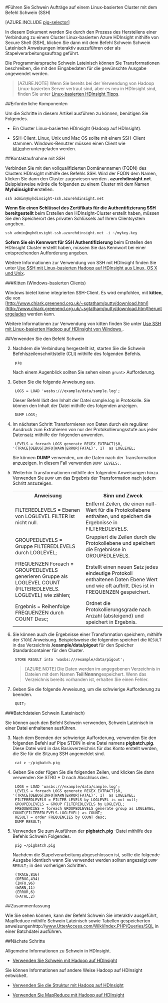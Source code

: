 <properties
   pageTitle="Verwenden Sie Hadoop Schwein mit SSH in einem Cluster HDInsight | Microsoft Azure"
   description="Hier erfahren Sie, wie eine Verbindung zu einem Hadoop Linux-basierten Cluster mit SSH, und klicken Sie dann mit dem Befehl Schwein Schwein Lateinisch Anweisungen interaktiv ausgeführt, oder als Stapelverarbeitungsauftrag her."
   services="hdinsight"
   documentationCenter=""
   authors="Blackmist"
   manager="jhubbard"
   editor="cgronlun"
    tags="azure-portal"/>

<tags
   ms.service="hdinsight"
   ms.devlang="na"
   ms.topic="article"
   ms.tgt_pltfrm="na"
   ms.workload="big-data"
   ms.date="10/11/2016"
   ms.author="larryfr"/>

#<a name="run-pig-jobs-on-a-linux-based-cluster-with-the-pig-command-ssh"></a>Führen Sie Schwein Aufträge auf einem Linux-basierten Cluster mit dem Befehl Schwein (SSH)

[AZURE.INCLUDE [pig-selector](../../includes/hdinsight-selector-use-pig.md)]

In diesem Dokument werden Sie durch den Prozess des Herstellens einer Verbindung zu einem Cluster Linux-basierten Azure HDInsight mithilfe von Secure Shell (SSH), klicken Sie dann mit dem Befehl Schwein Schwein Lateinisch Anweisungen interaktiv auszuführen oder als Stapelverarbeitungsauftrag geführt.

Die Programmiersprache Schwein Lateinisch können Sie Transformationen beschreiben, die mit den Eingabedaten für die gewünschte Ausgabe angewendet werden.

> [AZURE.NOTE] Wenn Sie bereits bei der Verwendung von Hadoop Linux-basierten Server vertraut sind, aber es neu in HDInsight sind, finden Sie unter [Linux-basierten HDInsight Tipps](hdinsight-hadoop-linux-information.md).

##<a id="prereq"></a>Erforderliche Komponenten

Um die Schritte in diesem Artikel ausführen zu können, benötigen Sie Folgendes.

* Ein Cluster Linux-basierten HDInsight (Hadoop auf HDInsight).

* SSH-Client. Linux, Unix und Mac OS sollte mit einem SSH-Client stammen. Windows-Benutzer müssen einen Client wie [kitten](http://www.chiark.greenend.org.uk/~sgtatham/putty/download.html)heruntergeladen werden.

##<a id="ssh"></a>Kontaktaufnahme mit SSH

Verbinden Sie mit den vollqualifizierten Domänennamen (FQDN) des Clusters HDInsight mithilfe des Befehls SSH. Wird der FQDN dem Namen, klicken Sie dann den Cluster zugewiesen werden **. azurehdinsight.net**. Beispielsweise würde die folgenden zu einem Cluster mit dem Namen **Myhdinsight**herstellen.

    ssh admin@myhdinsight-ssh.azurehdinsight.net

**Wenn Sie einen Schlüssel des Zertifikats für die Authentifizierung SSH bereitgestellt** beim Erstellen den HDInsight-Cluster erstellt haben, müssen Sie den Speicherort des privaten Schlüssels auf Ihrem Clientsystem angeben.

    ssh admin@myhdinsight-ssh.azurehdinsight.net -i ~/mykey.key

**Sofern Sie ein Kennwort für SSH Authentifizierung** beim Erstellen den HDInsight Cluster erstellt haben, müssen Sie das Kennwort bei einer entsprechenden Aufforderung angeben.

Weitere Informationen zur Verwendung von SSH mit HDInsight finden Sie unter [Use SSH mit Linux-basierten Hadoop auf HDInsight aus Linux, OS X und Unix](hdinsight-hadoop-linux-use-ssh-unix.md).

###<a name="putty-windows-based-clients"></a>Kitten (Windows-basierten Clients)

Windows bietet keine integrierten SSH-Client. Es wird empfohlen, mit **kitten**, die von [http://www.chiark.greenend.org.uk/~sgtatham/putty/download.html](http://www.chiark.greenend.org.uk/~sgtatham/putty/download.html)heruntergeladen werden kann.

Weitere Informationen zur Verwendung von kitten finden Sie unter [Use SSH mit Linux-basierten Hadoop auf HDInsight von Windows ](hdinsight-hadoop-linux-use-ssh-windows.md).

##<a id="pig"></a>Verwenden Sie den Befehl Schwein

2. Nachdem die Verbindung hergestellt ist, starten Sie die Schwein Befehlszeilenschnittstelle (CLI) mithilfe des folgenden Befehls.

        pig

    Nach einem Augenblick sollten Sie sehen einen `grunt>` Aufforderung.

3. Geben Sie die folgende Anweisung aus.

        LOGS = LOAD 'wasbs:///example/data/sample.log';

    Dieser Befehl lädt den Inhalt der Datei sample.log in Protokolle. Sie können den Inhalt der Datei mithilfe des folgenden anzeigen.

        DUMP LOGS;

4. Im nächsten Schritt Transformieren von Daten durch ein regulärer Ausdruck zum Extrahieren von nur der Protokollierungsstufe aus jeder Datensatz mithilfe der folgenden anwenden.

        LEVELS = foreach LOGS generate REGEX_EXTRACT($0, '(TRACE|DEBUG|INFO|WARN|ERROR|FATAL)', 1)  as LOGLEVEL;

    Sie können **DUMP** verwenden, um die Daten nach der Transformation anzuzeigen. In diesem Fall verwenden `DUMP LEVELS;`.

5. Weiterhin Transformationen mithilfe der folgenden Anweisungen hinzu. Verwenden Sie `DUMP` um das Ergebnis der Transformation nach jedem Schritt anzuzeigen.

    <table>
    <tr>
    <th>Anweisung</th><th>Sinn und Zweck</th>
    </tr>
    <tr>
    <td>FILTEREDLEVELS = Ebenen von LOGLEVEL FILTER ist nicht null.</td><td>Entfernt Zeilen, die einen null-Wert für die Protokollebene enthalten, und speichert die Ergebnisse in FILTEREDLEVELS.</td>
    </tr>
    <tr>
    <td>GROUPEDLEVELS = Gruppe FILTEREDLEVELS durch LOGLEVEL;</td><td>Gruppiert die Zeilen durch die Protokollebene und speichert die Ergebnisse in GROUPEDLEVELS.</td>
    </tr>
    <tr>
    <td>FREQUENZEN Foreach = GROUPEDLEVELS generieren Gruppe als LOGLEVEL COUNT (FILTEREDLEVELS. LOGLEVEL) wie zählen;</td><td>Erstellt einen neuen Satz jedes eindeutige Protokoll enthaltenen Daten Ebene Wert und wie oft auftritt. Dies ist in FREQUENZEN gespeichert.</td>
    </tr>
    <tr>
    <td>Ergebnis = Reihenfolge FREQUENZEN durch COUNT Desc;</td><td>Ordnet die Protokollierungsgrade nach Anzahl (absteigend) und speichert in Ergebnis.</td>
    </tr>
    </table>

6. Sie können auch die Ergebnisse einer Transformation speichern, mithilfe der `STORE` Anweisung. Beispielsweise die folgenden speichert die `RESULT` in das Verzeichnis **/example/data/pigout** für den Speicher Standardcontainer für den Cluster.

        STORE RESULT into 'wasbs:///example/data/pigout';

    > [AZURE.NOTE] Die Daten werden im angegebenen Verzeichnis in Dateien mit dem Namen **Teil Nnnnn**gespeichert. Wenn das Verzeichnis bereits vorhanden ist, erhalten Sie einen Fehler.

7. Geben Sie die folgende Anweisung, um die schwierige Aufforderung zu beenden.

        QUIT;

###<a name="pig-latin-batch-files"></a>Batchdateien Schwein (Lateinisch)

Sie können auch den Befehl Schwein verwenden, Schwein Lateinisch in einer Datei enthaltenen ausführen.

3. Nach dem Beenden der schwierige Aufforderung, verwenden Sie den folgenden Befehl auf Pipe STDIN in eine Datei namens **pigbatch.pig**. Diese Datei wird in das Basisverzeichnis für das Konto erstellt werden, die Sie für die Sitzung SSH angemeldet sind.

        cat > ~/pigbatch.pig

4. Geben Sie oder fügen Sie die folgenden Zeilen, und klicken Sie dann verwenden Sie STRG + D nach Abschluss des.

        LOGS = LOAD 'wasbs:///example/data/sample.log';
        LEVELS = foreach LOGS generate REGEX_EXTRACT($0, '(TRACE|DEBUG|INFO|WARN|ERROR|FATAL)', 1)  as LOGLEVEL;
        FILTEREDLEVELS = FILTER LEVELS by LOGLEVEL is not null;
        GROUPEDLEVELS = GROUP FILTEREDLEVELS by LOGLEVEL;
        FREQUENCIES = foreach GROUPEDLEVELS generate group as LOGLEVEL, COUNT(FILTEREDLEVELS.LOGLEVEL) as COUNT;
        RESULT = order FREQUENCIES by COUNT desc;
        DUMP RESULT;

5. Verwenden Sie zum Ausführen der **pigbatch.pig** -Datei mithilfe des Befehls Schwein Folgendes.

        pig ~/pigbatch.pig

    Nachdem die Stapelverarbeitung abgeschlossen ist, sollte die folgende Ausgabe identisch wann Sie verwendet werden sollten angezeigt `DUMP RESULT;` in den vorherigen Schritten.

        (TRACE,816)
        (DEBUG,434)
        (INFO,96)
        (WARN,11)
        (ERROR,6)
        (FATAL,2)

##<a id="summary"></a>Zusammenfassung

Wie Sie sehen können, kann der Befehl Schwein Sie interaktiv ausgeführt, MapReduce mithilfe Schwein Lateinisch sowie Tabellen gespeicherten anweisungenhttp://www.UtterAccess.com/Wiki/Index.PHP/Queries/SQL in einer Batchdatei ausführen.

##<a id="nextsteps"></a>Nächste Schritte

Allgemeine Informationen zu Schwein in HDInsight.

* [Verwenden Sie Schwein mit Hadoop auf HDInsight](hdinsight-use-pig.md)

Sie können Informationen auf andere Weise Hadoop auf HDInsight entwickelt.

* [Verwenden Sie die Struktur mit Hadoop auf HDInsight](hdinsight-use-hive.md)

* [Verwenden Sie MapReduce mit Hadoop auf HDInsight](hdinsight-use-mapreduce.md)
